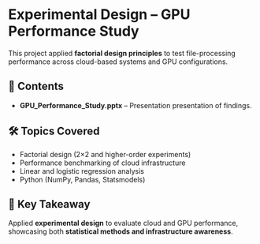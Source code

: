 # Experimental Design – GPU Performance Study

This project applied **factorial design principles** to test file-processing performance across cloud-based systems and GPU configurations.

## 📂 Contents
- **GPU_Performance_Study.pptx** – Presentation presentation of findings.

## 🛠 Topics Covered
- Factorial design (2×2 and higher-order experiments)
- Performance benchmarking of cloud infrastructure
- Linear and logistic regression analysis
- Python (NumPy, Pandas, Statsmodels)

## 🔑 Key Takeaway
Applied **experimental design** to evaluate cloud and GPU performance, showcasing both **statistical methods and infrastructure awareness**.
